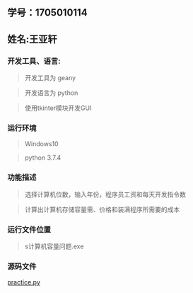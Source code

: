 ## 学号：1705010114

## 姓名:王亚轩

### 开发工具、语言:

> 开发工具为 geany

> 开发语言为 python

> 使用tkinter模块开发GUI

### 运行环境

>Windows10

>python 3.7.4

### 功能描述

>选择计算机位数，输入年份，程序员工资和每天开发指令数

>计算出计算机存储容量需、价格和装满程序所需要的成本

### 运行文件位置
 
>s计算机容量问题.exe

### 源码文件

[practice.py](https://github.com/forrestrun7/17-class-1/blob/master/1705010114-%E7%8E%8B%E4%BA%9A%E8%BD%A9/src/practice.py)